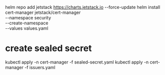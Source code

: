 helm repo add jetstack https://charts.jetstack.io --force-update
helm install \
  cert-manager jetstack/cert-manager \
  --namespace security \
  --create-namespace \
  --values values.yaml
# create sealed secret
kubectl apply -n cert-manager -f sealed-secret.yaml
kubectl apply -n cert-manager -f issuers.yaml


